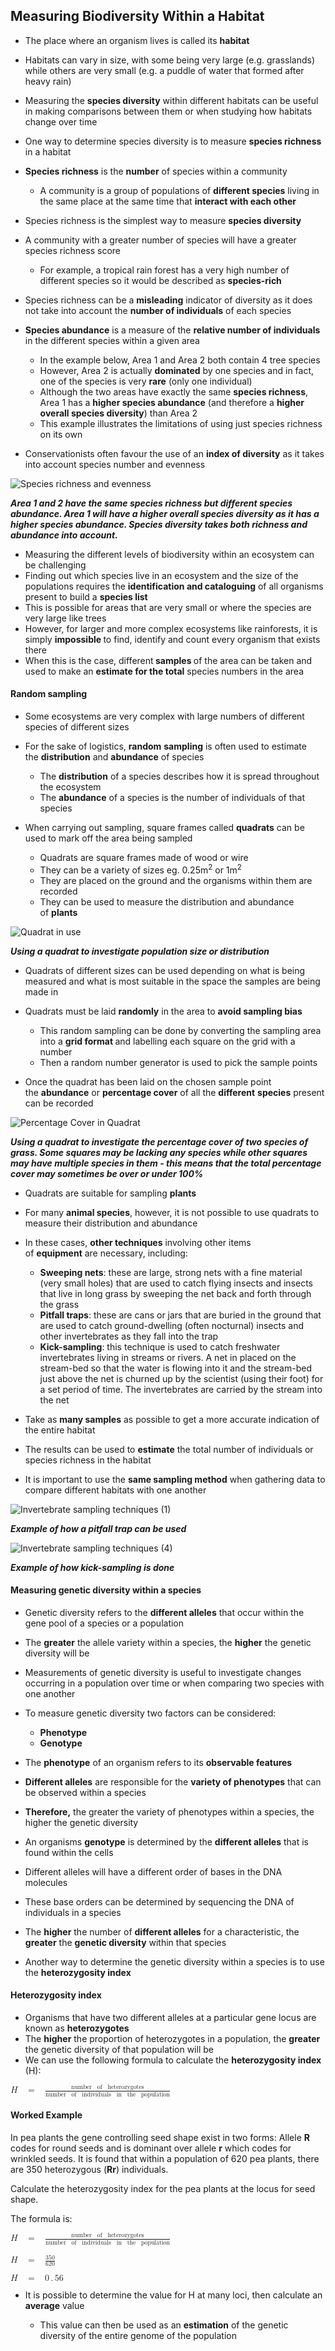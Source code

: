 Measuring Biodiversity Within a Habitat
---------------------------------------

* The place where an organism lives is called its <b>habitat</b>
* Habitats can vary in size, with some being very large (e.g. grasslands) while others are very small (e.g. a puddle of water that formed after heavy rain)
* Measuring the <b>species diversity</b> within different habitats can be useful in making comparisons between them or when studying how habitats change over time
* One way to determine species diversity is to measure <b>species richness</b> in a habitat
* <b>Species richness</b> is the <b>number</b> of species within a community

  + A community is a group of populations of <b>different species</b> living in the same place at the same time that <b>interact with each other</b>
* Species richness is the simplest way to measure <b>species diversity</b>
* A community with a greater number of species will have a greater species richness score

  + For example, a tropical rain forest has a very high number of different species so it would be described as <b>species-rich</b>
* Species richness can be a <b>misleading</b> indicator of diversity as it does not take into account the <b>number of individuals</b> of each species
* <b>Species abundance</b> is a measure of the <b>relative number of individuals</b> in the different species within a given area

  + In the example below, Area 1 and Area 2 both contain 4 tree species
  + However, Area 2 is actually <b>dominated</b> by one species and in fact, one of the species is very <b>rare</b> (only one individual)
  + Although the two areas have exactly the same <b>species richness</b>, Area 1 has a <b>higher species abundance</b> (and therefore a <b>higher overall species diversity</b>) than Area 2
  + This example illustrates the limitations of using just species richness on its own
* Conservationists often favour the use of an <b>index of diversity</b> as it takes into account species number and evenness

![Species richness and evenness](Species-richness-and-evenness.png)

<i><b>Area 1 and 2 have the same species richness but different species abundance. Area 1 will have a higher overall species diversity as it has a higher species abundance. Species diversity takes both richness and abundance into account.</b></i>

* Measuring the different levels of biodiversity within an ecosystem can be challenging
* Finding out which species live in an ecosystem and the size of the populations requires the <b>identification and cataloguing</b> of all organisms present to build a <b>species list</b>
* This is possible for areas that are very small or where the species are very large like trees
* However, for larger and more complex ecosystems like rainforests, it is simply <b>impossible </b>to find, identify and count every organism that exists there
* When this is the case, different<b> samples </b>of the area can be taken and used to make an <b>estimate for the total</b> species numbers in the area

#### Random sampling

* Some ecosystems are very complex with large numbers of different species of different sizes
* For the sake of logistics, <b>random</b> <b>sampling</b> is often used to estimate the <b>distribution</b> and <b>abundance</b> of species

  + The <b>distribution</b> of a species describes how it is spread throughout the ecosystem
  + The <b>abundance</b> of a species is the number of individuals of that species
* When carrying out sampling, square frames called <b>quadrats</b> can be used to mark off the area being sampled

  + Quadrats are square frames made of wood or wire
  + They can be a variety of sizes eg. 0.25m<sup>2</sup> or 1m<sup>2</sup>
  + They are placed on the ground and the organisms within them are recorded
  + They can be used to measure the distribution and abundance of <b>plants</b>

![Quadrat in use](Quadrat-in-use.png)

<i><b>Using a quadrat to investigate population size or distribution</b></i>

* Quadrats of different sizes can be used depending on what is being measured and what is most suitable in the space the samples are being made in
* Quadrats must be laid <b>randomly</b> in the area to <b>avoid </b><b>sampling bias</b>

  + This random sampling can be done by converting the sampling area into a <b>grid format </b>and labelling each square on the grid with a number
  + Then a random number generator is used to pick the sample points
* Once the quadrat has been laid on the chosen sample point the <b>abundance</b> or <b>percentage cover</b> of all the <b>different</b> <b>species</b> present can be recorded

![Percentage Cover in Quadrat](Percentage-Cover-in-Quadrat.png)

<i><b>Using a quadrat to investigate the percentage cover of two species of grass. Some squares may be lacking any species while other squares may have multiple species in them - this means that the total percentage cover may sometimes be over or under 100%</b></i>

* Quadrats are suitable for sampling <b>plants</b>
* For many <b>animal species</b>, however, it is not possible to use quadrats to measure their distribution and abundance
* In these cases, <b>other techniques</b> involving other items of <b>equipment</b> are necessary, including:

  + <b>Sweeping nets</b>: these are large, strong nets with a fine material (very small holes) that are used to catch flying insects and insects that live in long grass by sweeping the net back and forth through the grass
  + <b>Pitfall traps</b>: these are cans or jars that are buried in the ground that are used to catch ground-dwelling (often nocturnal) insects and other invertebrates as they fall into the trap
  + <b>Kick-sampling</b>: this technique is used to catch freshwater invertebrates living in streams or rivers. A net in placed on the stream-bed so that the water is flowing into it and the stream-bed just above the net is churned up by the scientist (using their foot) for a set period of time. The invertebrates are carried by the stream into the net
* Take as <b>many samples</b> as possible to get a more accurate indication of the entire habitat
* The results can be used to <b>estimate</b> the total number of individuals or species richness in the habitat
* It is important to use the <b>same sampling method</b> when gathering data to compare different habitats with one another

![Invertebrate sampling techniques (1)](Invertebrate-sampling-techniques-1.png)

<i><b>Example of how a pitfall trap can be used</b></i>

![Invertebrate sampling techniques (4)](Invertebrate-sampling-techniques-4.png)

<i><b>Example of how kick-sampling is done</b></i>

#### Measuring genetic diversity within a species

* Genetic diversity refers to the <b>different alleles</b> that occur within the gene pool of a species or a population
* The <b>greater</b> the allele variety within a species, the <b>higher</b> the genetic diversity will be
* Measurements of genetic diversity is useful to investigate changes occurring in a population over time or when comparing two species with one another
* To measure genetic diversity two factors can be considered:

  + <b>Phenotype</b>
  + <b>Genotype</b>
* The <b>phenotype</b> of an organism refers to its <b>observable features</b>
* <b>Different alleles</b> are responsible for the <b>variety of phenotypes</b> that can be observed within a species
* <b>Therefore,</b> the greater the variety of phenotypes within a species, the higher the genetic diversity
* An organisms <b>genotype</b> is determined by the <b>different alleles</b> that is found within the cells
* Different alleles will have a different order of bases in the DNA molecules
* These base orders can be determined by sequencing the DNA of individuals in a species
* The <b>higher</b> the number of <b>different alleles</b> for a characteristic, the <b>greater</b> the <b>genetic diversity</b> within that species
* Another way to determine the genetic diversity within a species is to use the <b>heterozygosity index</b>

#### Heterozygosity index

* Organisms that have two different alleles at a particular gene locus are known as <b>heterozygotes</b>
* The <b>higher</b> the proportion of heterozygotes in a population, the <b>greater</b> the genetic diversity of that population will be
* We can use the following formula to calculate the <b>heterozygosity index</b> (H):

<math><semantics><mrow><mi>H</mi><mo> </mo><mo>=</mo><mo> </mo><mfrac><mrow><mi>number</mi><mo> </mo><mi>of</mi><mo> </mo><mi>heterozygotes</mi></mrow><mrow><mi>number</mi><mo> </mo><mi>of</mi><mo> </mo><mi>individuals</mi><mo> </mo><mi>in</mi><mo> </mo><mi>the</mi><mo> </mo><mi>population</mi></mrow></mfrac></mrow><annotation>{"language":"en","fontFamily":"Times New Roman","fontSize":"18"}</annotation></semantics></math>

#### Worked Example

In pea plants the gene controlling seed shape exist in two forms: Allele <b>R</b> codes for round seeds and is dominant over allele <b>r</b> which codes for wrinkled seeds. It is found that within a population of 620 pea plants, there are 350 heterozygous (<b>Rr</b>) individuals.

Calculate the heterozygosity index for the pea plants at the locus for seed shape.

The formula is:

<math><semantics><mrow><mi>H</mi><mo> </mo><mo>=</mo><mo> </mo><mfrac><mrow><mi>number</mi><mo> </mo><mi>of</mi><mo> </mo><mi>heterozygotes</mi></mrow><mrow><mi>number</mi><mo> </mo><mi>of</mi><mo> </mo><mi>individuals</mi><mo> </mo><mi>in</mi><mo> </mo><mi>the</mi><mo> </mo><mi>population</mi></mrow></mfrac></mrow><annotation>{"language":"en","fontFamily":"Times New Roman","fontSize":"18"}</annotation></semantics></math>

<math><semantics><mrow><mi>H</mi><mo> </mo><mo>=</mo><mo> </mo><mfrac><mn>350</mn><mn>620</mn></mfrac></mrow><annotation>{"language":"en","fontFamily":"Times New Roman","fontSize":"18"}</annotation></semantics></math>

<math><semantics><mrow><mi>H</mi><mo> </mo><mo>=</mo><mo> </mo><mn>0</mn><mo>.</mo><mn>56</mn></mrow><annotation>{"language":"en","fontFamily":"Times New Roman","fontSize":"18"}</annotation></semantics></math>

* It is possible to determine the value for H at many loci, then calculate an <b>average</b> value

  + This value can then be used as an <b>estimation</b> of the genetic diversity of the entire genome of the population